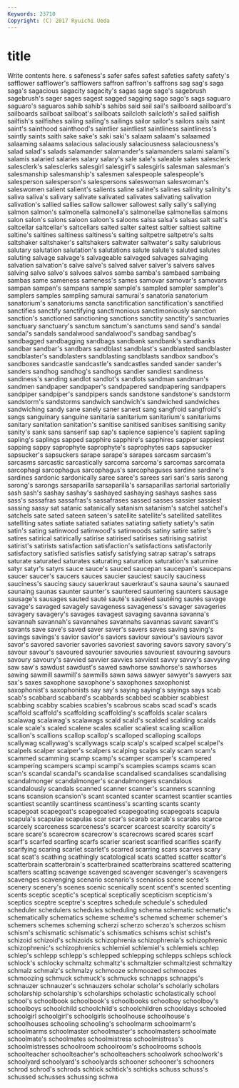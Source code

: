 ```yaml
---
Keywords: 23710 
Copyright: (C) 2017 Ryuichi Ueda
---
```


# title

Write contents here.
s safeness's safer safes safest safeties safety safety's
safflower safflower's safflowers saffron saffron's saffrons sag sag's saga saga's
sagacious sagacity sagacity's sagas sage sage's sagebrush sagebrush's sager sages
sagest sagged sagging sago sago's sags saguaro saguaro's saguaros sahib
sahib's sahibs said sail sail's sailboard sailboard's sailboards sailboat sailboat's
sailboats sailcloth sailcloth's sailed sailfish sailfish's sailfishes sailing sailing's sailings
sailor sailor's sailors sails saint saint's sainthood sainthood's saintlier saintliest
saintliness saintliness's saintly saints saith sake sake's saki saki's salaam
salaam's salaamed salaaming salaams salacious salaciously salaciousness salaciousness's salad salad's
salads salamander salamander's salamanders salami salami's salamis salaried salaries salary
salary's sale sale's saleable sales salesclerk salesclerk's salesclerks salesgirl salesgirl's
salesgirls salesman salesman's salesmanship salesmanship's salesmen salespeople salespeople's salesperson salesperson's
salespersons saleswoman saleswoman's saleswomen salient salient's salients saline saline's salines
salinity salinity's saliva saliva's salivary salivate salivated salivates salivating salivation
salivation's sallied sallies sallow sallower sallowest sally sally's sallying salmon
salmon's salmonella salmonella's salmonellae salmonellas salmons salon salon's salons saloon
saloon's saloons salsa salsa's salsas salt salt's saltcellar saltcellar's saltcellars
salted salter saltest saltier saltiest saltine saltine's saltines saltiness saltiness's
salting saltpetre saltpetre's salts saltshaker saltshaker's saltshakers saltwater saltwater's salty
salubrious salutary salutation salutation's salutations salute salute's saluted salutes saluting
salvage salvage's salvageable salvaged salvages salvaging salvation salvation's salve salve's
salved salver salver's salvers salves salving salvo salvo's salvoes salvos
samba samba's sambaed sambaing sambas same sameness sameness's sames samovar
samovar's samovars sampan sampan's sampans sample sample's sampled sampler sampler's
samplers samples sampling samurai samurai's sanatoria sanatorium sanatorium's sanatoriums sancta
sanctification sanctification's sanctified sanctifies sanctify sanctifying sanctimonious sanctimoniously sanction sanction's
sanctioned sanctioning sanctions sanctity sanctity's sanctuaries sanctuary sanctuary's sanctum sanctum's
sanctums sand sand's sandal sandal's sandals sandalwood sandalwood's sandbag sandbag's
sandbagged sandbagging sandbags sandbank sandbank's sandbanks sandbar sandbar's sandbars sandblast
sandblast's sandblasted sandblaster sandblaster's sandblasters sandblasting sandblasts sandbox sandbox's sandboxes
sandcastle sandcastle's sandcastles sanded sander sander's sanders sandhog sandhog's sandhogs
sandier sandiest sandiness sandiness's sanding sandlot sandlot's sandlots sandman sandman's
sandmen sandpaper sandpaper's sandpapered sandpapering sandpapers sandpiper sandpiper's sandpipers sands
sandstone sandstone's sandstorm sandstorm's sandstorms sandwich sandwich's sandwiched sandwiches sandwiching
sandy sane sanely saner sanest sang sangfroid sangfroid's sangs sanguinary
sanguine sanitaria sanitarium sanitarium's sanitariums sanitary sanitation sanitation's sanitise sanitised
sanitises sanitising sanity sanity's sank sans sanserif sap sap's sapience
sapience's sapient sapling sapling's saplings sapped sapphire sapphire's sapphires sappier
sappiest sapping sappy saprophyte saprophyte's saprophytes saps sapsucker sapsucker's sapsuckers
sarape sarape's sarapes sarcasm sarcasm's sarcasms sarcastic sarcastically sarcoma sarcoma's
sarcomas sarcomata sarcophagi sarcophagus sarcophagus's sarcophaguses sardine sardine's sardines sardonic
sardonically saree saree's sarees sari sari's saris sarong sarong's sarongs
sarsaparilla sarsaparilla's sarsaparillas sartorial sartorially sash sash's sashay sashay's sashayed
sashaying sashays sashes sass sass's sassafras sassafras's sassafrases sassed sasses
sassier sassiest sassing sassy sat satanic satanically satanism satanism's satchel
satchel's satchels sate sated sateen sateen's satellite satellite's satellited satellites
satelliting sates satiate satiated satiates satiating satiety satiety's satin satin's
sating satinwood satinwood's satinwoods satiny satire satire's satires satirical satirically
satirise satirised satirises satirising satirist satirist's satirists satisfaction satisfaction's satisfactions
satisfactorily satisfactory satisfied satisfies satisfy satisfying satrap satrap's satraps saturate
saturated saturates saturating saturation saturation's saturnine satyr satyr's satyrs sauce
sauce's sauced saucepan saucepan's saucepans saucer saucer's saucers sauces saucier
sauciest saucily sauciness sauciness's saucing saucy sauerkraut sauerkraut's sauna sauna's
saunaed saunaing saunas saunter saunter's sauntered sauntering saunters sausage sausage's
sausages sauted sauté sauté's sautéed sautéing sautés savage savage's savaged
savagely savageness savageness's savager savageries savagery savagery's savages savagest savaging
savanna savanna's savannah savannah's savannahes savannahs savannas savant savant's savants
save save's saved saver saver's savers saves saving saving's savings
savings's savior savior's saviors saviour saviour's saviours savor savor's savored
savorier savories savoriest savoring savors savory savory's savour savour's savoured
savourier savouries savouriest savouring savours savoury savoury's savvied savvier savvies
savviest savvy savvy's savvying saw saw's sawdust sawdust's sawed sawhorse
sawhorse's sawhorses sawing sawmill sawmill's sawmills sawn saws sawyer sawyer's
sawyers sax sax's saxes saxophone saxophone's saxophones saxophonist saxophonist's saxophonists
say say's saying saying's sayings says scab scab's scabbard scabbard's
scabbards scabbed scabbier scabbiest scabbing scabby scabies scabies's scabrous scabs
scad scad's scads scaffold scaffold's scaffolding scaffolding's scaffolds scalar scalars
scalawag scalawag's scalawags scald scald's scalded scalding scalds scale scale's
scaled scalene scales scalier scaliest scaling scallion scallion's scallions scallop
scallop's scalloped scalloping scallops scallywag scallywag's scallywags scalp scalp's scalped
scalpel scalpel's scalpels scalper scalper's scalpers scalping scalps scaly scam
scam's scammed scamming scamp scamp's scamper scamper's scampered scampering scampers
scampi scampi's scampies scamps scams scan scan's scandal scandal's scandalise
scandalised scandalises scandalising scandalmonger scandalmonger's scandalmongers scandalous scandalously scandals scanned
scanner scanner's scanners scanning scans scansion scansion's scant scanted scanter
scantest scantier scanties scantiest scantily scantiness scantiness's scanting scants scanty
scapegoat scapegoat's scapegoated scapegoating scapegoats scapula scapula's scapulae scapulas scar
scar's scarab scarab's scarabs scarce scarcely scarceness scarceness's scarcer scarcest
scarcity scarcity's scare scare's scarecrow scarecrow's scarecrows scared scares scarf
scarf's scarfed scarfing scarfs scarier scariest scarified scarifies scarify scarifying
scaring scarlet scarlet's scarred scarring scars scarves scary scat scat's
scathing scathingly scatological scats scatted scatter scatter's scatterbrain scatterbrain's scatterbrained
scatterbrains scattered scattering scatters scatting scavenge scavenged scavenger scavenger's scavengers
scavenges scavenging scenario scenario's scenarios scene scene's scenery scenery's scenes
scenic scenically scent scent's scented scenting scents sceptic sceptic's sceptical
sceptically scepticism scepticism's sceptics sceptre sceptre's sceptres schedule schedule's scheduled
scheduler schedulers schedules scheduling schema schematic schematic's schematically schematics scheme
scheme's schemed schemer schemer's schemers schemes scheming scherzi scherzo scherzo's
scherzos schism schism's schismatic schismatic's schismatics schisms schist schist's schizoid
schizoid's schizoids schizophrenia schizophrenia's schizophrenic schizophrenic's schizophrenics schlemiel schlemiel's schlemiels
schlep schlep's schlepp schlepp's schlepped schlepping schlepps schleps schlock schlock's
schlocky schmaltz schmaltz's schmaltzier schmaltziest schmaltzy schmalz schmalz's schmalzy schmooze
schmoozed schmoozes schmoozing schmuck schmuck's schmucks schnapps schnapps's schnauzer schnauzer's
schnauzers scholar scholar's scholarly scholars scholarship scholarship's scholarships scholastic scholastically
school school's schoolbook schoolbook's schoolbooks schoolboy schoolboy's schoolboys schoolchild schoolchild's
schoolchildren schooldays schooled schoolgirl schoolgirl's schoolgirls schoolhouse schoolhouse's schoolhouses schooling
schooling's schoolmarm schoolmarm's schoolmarms schoolmaster schoolmaster's schoolmasters schoolmate schoolmate's schoolmates
schoolmistress schoolmistress's schoolmistresses schoolroom schoolroom's schoolrooms schools schoolteacher schoolteacher's schoolteachers
schoolwork schoolwork's schoolyard schoolyard's schoolyards schooner schooner's schooners schrod schrod's
schrods schtick schtick's schticks schuss schuss's schussed schusses schussing schwa
